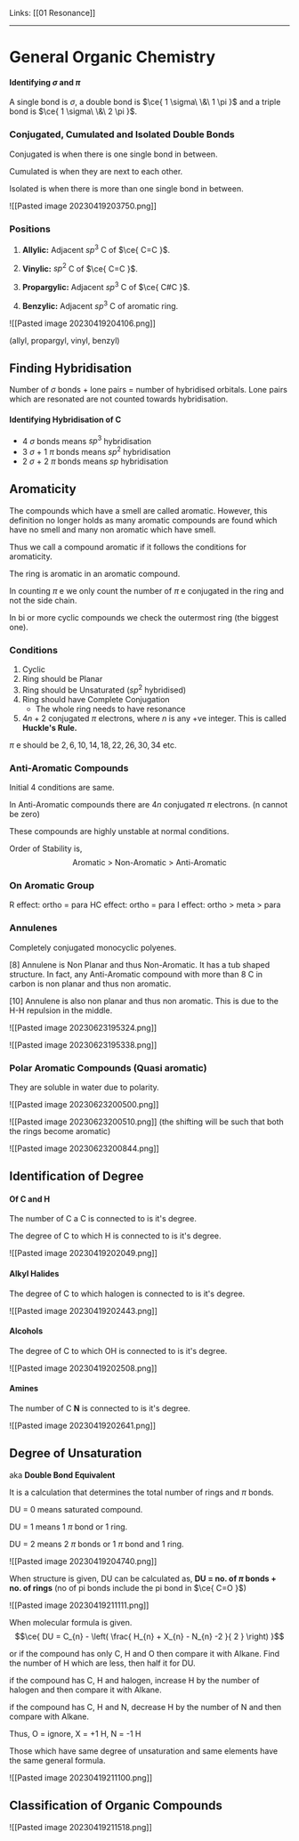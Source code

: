 Links: [[01 Resonance]]
___
# General Organic Chemistry

#### Identifying $\sigma$ and $\pi$
A single bond is $\sigma$, a double bond is $\ce{ 1 \sigma\ \&\ 1 \pi }$ and a triple bond is $\ce{ 1 \sigma\ \&\ 2 \pi }$.

### Conjugated, Cumulated and Isolated Double Bonds

Conjugated is when there is one single bond in between.

Cumulated is when they are next to each other.

Isolated is when there is more than one single bond in between.

![[Pasted image 20230419203750.png]]

### Positions
1. **Allylic:** Adjacent $sp^{3}$ C of $\ce{ C=C }$.
2. **Vinylic:** $sp^{2}$ C of $\ce{ C=C }$.

3. **Propargylic:** Adjacent $sp^{3}$ C of $\ce{ C#C }$.

4. **Benzylic:** Adjacent $sp^{3}$ C of aromatic ring.

![[Pasted image 20230419204106.png]]

(allyl, propargyl, vinyl, benzyl)

## Finding Hybridisation
Number of $\sigma$ bonds + lone pairs = number of hybridised orbitals.
Lone pairs which are resonated are not counted towards hybridisation. 

#### Identifying Hybridisation of C
- 4 $\sigma$ bonds means $sp^{3}$ hybridisation 
- 3 $\sigma$ + 1 $\pi$ bonds means $sp^{2}$ hybridisation 
- 2 $\sigma$ + 2 $\pi$ bonds means $sp$ hybridisation 


## Aromaticity
The compounds which have a smell are called aromatic. However, this definition no longer holds as many aromatic compounds are found which have no smell and many non aromatic which have smell. 

Thus we call a compound aromatic if it follows the conditions for aromaticity.

The ring is aromatic in an aromatic compound. 

In counting $\pi$ e we only count the number of $\pi$ e conjugated in the ring and not the side chain. 

In bi or more cyclic compounds we check the outermost ring (the biggest one). 

### Conditions
1. Cyclic
2. Ring should be Planar
3. Ring should be Unsaturated ($sp^{2}$ hybridised)
4. Ring should have Complete Conjugation
	- The whole ring needs to have resonance
5. $4n + 2$  conjugated $\pi$ electrons, where $n$ is any +ve integer. This is called **Huckle's Rule.**

$\pi$ e should be $2, 6,10,14,18,22,26,30, 34$ etc.

### Anti-Aromatic Compounds
Initial 4 conditions are same. 

In Anti-Aromatic compounds there are $4n$ conjugated $\pi$ electrons. (n cannot be zero)

These compounds are highly unstable at normal conditions.  

Order of Stability is,
$$\text{Aromatic > Non-Aromatic > Anti-Aromatic}$$ 

### On Aromatic Group
R effect: ortho = para 
HC effect: ortho = para 
I effect: ortho > meta > para 

### Annulenes
Completely conjugated monocyclic polyenes.

[8] Annulene is Non Planar and thus Non-Aromatic. It has a tub shaped structure. 
In fact, any Anti-Aromatic compound with more than 8 C in carbon is non planar and thus non aromatic. 

[10] Annulene is also non planar and  thus non aromatic. This is due to the H-H repulsion in the middle. 

![[Pasted image 20230623195324.png]]

![[Pasted image 20230623195338.png]]

### Polar Aromatic Compounds (Quasi aromatic)
They are soluble in water due to polarity. 

![[Pasted image 20230623200500.png]]

![[Pasted image 20230623200510.png]]
(the shifting will be such that both the rings become aromatic)

![[Pasted image 20230623200844.png]]

## Identification of Degree 
#### Of C and H
The number of C a C is connected to is it's degree. 

The degree of C to which H is connected to is it's degree. 

![[Pasted image 20230419202049.png]]

#### Alkyl Halides
The degree of C to which halogen is connected to is it's degree. 

![[Pasted image 20230419202443.png]]

#### Alcohols
The degree of C to which OH is connected to is it's degree. 

![[Pasted image 20230419202508.png]]

#### Amines
The number of C **N** is connected to is it's degree. 

![[Pasted image 20230419202641.png]]

## Degree of Unsaturation
aka **Double Bond Equivalent**

It is a calculation that determines the total number of rings and $\pi$ bonds. 

DU = 0 means saturated compound. 

DU = 1 means 1 $\pi$ bond or 1 ring. 

DU = 2 means 2 $\pi$ bonds or 1 $\pi$ bond and 1 ring. 

![[Pasted image 20230419204740.png]]

When structure is given, DU can be calculated as,
**DU = no. of $\pi$ bonds + no. of rings**
(no of pi bonds include the pi bond in $\ce{ C=O }$)

![[Pasted image 20230419211111.png]]


When molecular formula is given.
$$\ce{ DU = C_{n} - \left( \frac{ H_{n} + X_{n} - N_{n} -2 }{ 2 } \right) }$$

or 
if the compound has only C, H and O then compare it with Alkane. Find the number of H which are less, then  half it for DU. 

if the compound has C, H and halogen, increase H by the number of halogen and then compare it with Alkane. 

if the compound has C, H and N, decrease H by the number of N and then compare with Alkane. 

Thus, O = ignore, X = +1 H, N = -1 H

Those which have same degree of unsaturation and same elements have the same general formula. 

![[Pasted image 20230419211100.png]]

## Classification of Organic Compounds
![[Pasted image 20230419211518.png]]


